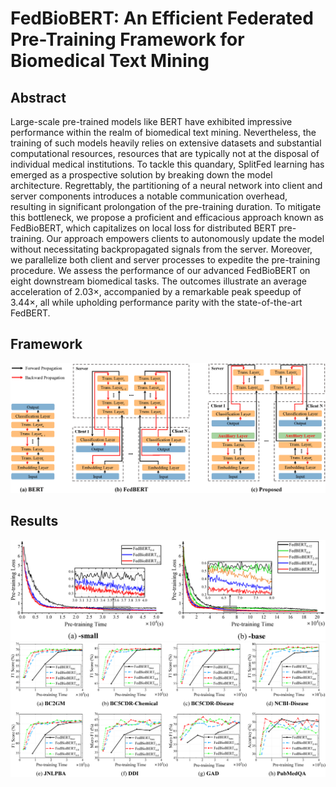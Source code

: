# FedBioBERT: An Efficient Federated Pre-Training Framework for Biomedical Text Mining

## Abstract
Large-scale pre-trained models like BERT have exhibited impressive performance within the realm of biomedical text mining. Nevertheless, the training of such models heavily relies on extensive datasets and substantial computational resources, resources that are typically not at the disposal of individual medical institutions. To tackle this quandary, SplitFed learning has emerged as a prospective solution by breaking down the model architecture. Regrettably, the partitioning of a neural network into client and server components introduces a notable communication overhead, resulting in significant prolongation of the pre-training duration. To mitigate this bottleneck, we propose a proficient and efficacious approach known as FedBioBERT, which capitalizes on local loss for distributed BERT pre-training.  Our approach empowers clients to autonomously update the model without necessitating backpropagated signals from the server. Moreover, we parallelize both client and server processes to expedite the pre-training procedure. We assess the performance of our advanced FedBioBERT on eight downstream biomedical tasks. The outcomes illustrate an average acceleration of 2.03×, accompanied by a remarkable peak speedup of 3.44×, all while upholding performance parity with the state-of-the-art FedBERT.

## Framework
![image](images/Framework.png)

## Results

![image](images/loss_with_small_graph.png)
![image](images/base_performance.png)

